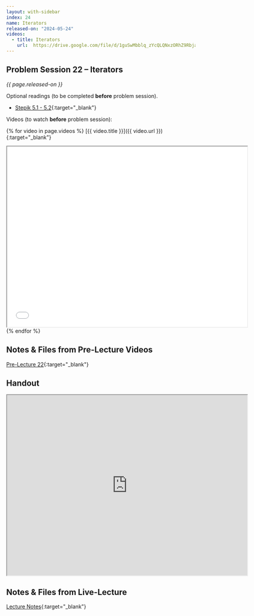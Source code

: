 ```yaml
---
layout: with-sidebar
index: 24
name: Iterators
released-on: "2024-05-24"
videos:
  - title: Iterators
    url:  https://drive.google.com/file/d/1guSwMbblq_zYcQLQNxzORhZ9RbjaH8Ii
---
```


## Problem Session 22 – Iterators

_{{ page.released-on }}_

Optional readings (to be completed **before** problem session). 
- [Stepik 5.1 - 5.2](https://stepik.org/lesson/716539/step/1?unit=717332){:target="_blank"}

Videos (to watch **before** problem session):

{% for video in page.videos %}
[{{ video.title }}]({{ video.url }}){:target="_blank"}

<iframe src="{{ video.url }}/preview" width="640" height="480" allow="autoplay"></iframe>
{% endfor %}

## Notes & Files from Pre-Lecture Videos

[Pre-Lecture 22](https://github.com/ucsd-cse12-sp24/ucsd-cse12-sp24.github.io/tree/main/_pre-lectures/lecture-22){:target="_blank"}

## Handout

<iframe src="https://drive.google.com/file/d/1C0IVEQ0p0OU1amXMJI5HUzBwSZuk5jVz/preview" width="640" height="480" allow="autoplay"></iframe>

## Notes & Files from Live-Lecture

[Lecture Notes](https://github.com/ucsd-cse12-sp24/ucsd-cse12-sp24.github.io/tree/main/_lectures/lecture-22){:target="_blank"}

